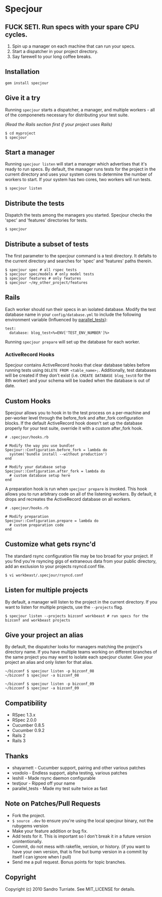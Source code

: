 # Specjour

## FUCK SETI. Run specs with your spare CPU cycles.

1. Spin up a manager on each machine that can run your specs.
2. Start a dispatcher in your project directory.
3. Say farewell to your long coffee breaks.

## Installation
    gem install specjour

## Give it a try
Running `specjour` starts a dispatcher, a manager, and multiple workers - all
of the componenets necessary for distributing your test suite.

_(Read the Rails section first if your project uses Rails)_

    $ cd myproject
    $ specjour

## Start a manager
Running `specjour listen` will start a manager which advertises that it's ready
to run specs. By default, the manager runs tests for the project in the
current directory and uses your system cores to determine the number of workers
to start. If your system has two cores, two workers will run tests.

    $ specjour listen

## Distribute the tests
Dispatch the tests among the managers you started. Specjour checks the 'spec' and
'features' directories for tests.

    $ specjour

## Distribute a subset of tests
The first parameter to the specjour command is a test directory. It defalts to
the current directory and searches for 'spec' and 'features' paths therein.

    $ specjour spec # all rspec tests
    $ specjour spec/models # only model tests
    $ specjour features # only features
    $ specjour ~/my_other_project/features

## Rails
Each worker should run their specs in an isolated database. Modify the test database name in your `config/database.yml` to include the following environment variable (Influenced by [parallel\_tests](http://github.com/grosser/parallel_tests)):

    test:
      database: blog_test<%=ENV['TEST_ENV_NUMBER']%>

Running `specjour prepare` will set up the database for each worker.

### ActiveRecord Hooks
Specjour contains ActiveRecord hooks that clear database tables before running tests using `DELETE FROM <table_name>;`. Additionally, test databases will be created if they don't exist (i.e. `CREATE DATABASE blog_test8` for the 8th worker) and your schema will be loaded when the database is out of date.

## Custom Hooks
Specjour allows you to hook in to the test process on a per-machine and
per-worker level through the before\_fork and after\_fork configuration blocks.
If the default ActiveRecord hook doesn't set up the database properly for your
test suite, override it with a custom after\_fork hook.

    # .specjour/hooks.rb

    # Modify the way you use bundler
    Specjour::Configuration.before_fork = lambda do
      system('bundle install --without production')
    end

    # Modify your database setup
    Specjour::Configuration.after_fork = lambda do
      # custom database setup here
    end

A preparation hook is run when `specjour prepare` is invoked. This hook allows
you to run arbitrary code on all of the listening workers. By default, it drops
and recreates the ActiveRecord database on all workers.

    # .specjour/hooks.rb

    # Modify preparation
    Specjour::Configuration.prepare = lambda do
      # custom preparation code
    end

## Customize what gets rsync'd
The standard rsync configuration file may be too broad for your
project. If you find you're rsyncing gigs of extraneous data from your public
directory, add an exclusion to your projects rsyncd.conf file.

    $ vi workbeast/.specjour/rsyncd.conf

## Listen for multiple projects
By default, a manager will listen to the project in the current directory. If you want to listen for multiple projects, use the `--projects` flag.

    $ specjour listen --projects bizconf workbeast # run specs for the bizconf and workbeast projects

## Give your project an alias
By default, the dispatcher looks for managers matching the project's directory name. If you have multiple teams working on different branches of the same project you may want to isolate each specjour cluster. Give your project an alias and only listen for that alias.

    ~/bizconf $ specjour listen -p bizconf_08
    ~/bizconf $ specjour -a bizconf_08

    ~/bizconf $ specjour listen -p bizconf_09
    ~/bizconf $ specjour -a bizconf_09

## Compatibility

* RSpec 1.3.x
* RSpec 2.0.0
* Cucumber 0.8.5
* Cucumber 0.9.2
* Rails 2
* Rails 3

## Thanks

* shayarnett - Cucumber support, pairing and other various patches
* voxdolo - Endless support, alpha testing, various patches
* leshill - Made rsync daemon configurable
* testjour - Ripped off your name
* parallel\_tests - Made my test suite twice as fast

## Note on Patches/Pull Requests

* Fork the project.
* `$ source .dev` to ensure you're using the local specjour binary, not the
  rubygems version
* Make your feature addition or bug fix.
* Add tests for it. This is important so I don't break it in a
  future version unintentionally.
* Commit, do not mess with rakefile, version, or history.
  (if you want to have your own version, that is fine but bump version in a commit by itself I can ignore when I pull)
* Send me a pull request. Bonus points for topic branches.

## Copyright

Copyright (c) 2010 Sandro Turriate. See MIT\_LICENSE for details.
